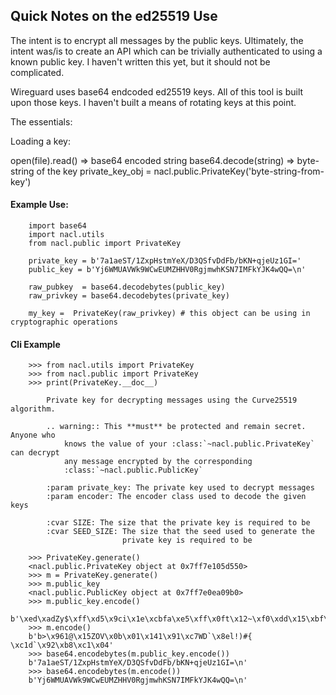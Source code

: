 ## Quick Notes on the ed25519 Use


The intent is to encrypt all messages by the public keys.  Ultimately, the intent was/is to create an API which can
be trivially authenticated to using a known public key.  I haven't written this yet, but it should not be complicated.

Wireguard uses base64 endcoded ed25519 keys.  All of this tool is built upon those keys.  I haven't built a means of rotating
keys at this point.

The essentials:

Loading a key:

open(file).read() => base64 encoded string
base64.decode(string) => byte-string of the key
private_key_obj = nacl.public.PrivateKey('byte-string-from-key')

#### Example Use:


        import base64
        import nacl.utils
        from nacl.public import PrivateKey

        private_key = b'7a1aeST/1ZxpHstmYeX/D3QSfvDdFb/bKN+qjeUz1GI='
        public_key = b'Yj6WMUAVWk9WCwEUMZHHV0RgjmwhKSN7IMFkYJK4wQQ=\n'

        raw_pubkey  = base64.decodebytes(public_key)
        raw_privkey = base64.decodebytes(private_key)

        my_key =  PrivateKey(raw_privkey) # this object can be using in cryptographic operations


#### Cli Example

        >>> from nacl.utils import PrivateKey
        >>> from nacl.public import PrivateKey
        >>> print(PrivateKey.__doc__)

            Private key for decrypting messages using the Curve25519 algorithm.

            .. warning:: This **must** be protected and remain secret. Anyone who
                knows the value of your :class:`~nacl.public.PrivateKey` can decrypt
                any message encrypted by the corresponding
                :class:`~nacl.public.PublicKey`

            :param private_key: The private key used to decrypt messages
            :param encoder: The encoder class used to decode the given keys

            :cvar SIZE: The size that the private key is required to be
            :cvar SEED_SIZE: The size that the seed used to generate the
                             private key is required to be
            
        >>> PrivateKey.generate()
        <nacl.public.PrivateKey object at 0x7ff7e105d550>
        >>> m = PrivateKey.generate()
        >>> m.public_key
        <nacl.public.PublicKey object at 0x7ff7e0ea09b0>
        >>> m.public_key.encode()
        b'\xed\xadZy$\xff\xd5\x9ci\x1e\xcbfa\xe5\xff\x0ft\x12~\xf0\xdd\x15\xbf\xdb(\xdf\xaa\x8d\xe53\xd4b'
        >>> m.encode()
        b'b>\x961@\x15ZOV\x0b\x01\x141\x91\xc7WD`\x8el!)#{ \xc1d`\x92\xb8\xc1\x04'
        >>> base64.encodebytes(m.public_key.encode())
        b'7a1aeST/1ZxpHstmYeX/D3QSfvDdFb/bKN+qjeUz1GI=\n'
        >>> base64.encodebytes(m.encode())
        b'Yj6WMUAVWk9WCwEUMZHHV0RgjmwhKSN7IMFkYJK4wQQ=\n'

